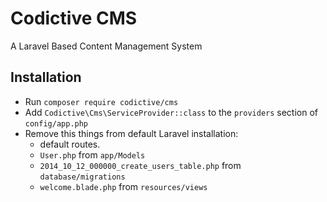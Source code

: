# Codictive CMS

A Laravel Based Content Management System

## Installation

- Run `composer require codictive/cms`
- Add `Codictive\Cms\ServiceProvider::class` to the `providers` section of `config/app.php`
- Remove this things from default Laravel installation:
  - default routes.
  - `User.php` from `app/Models`
  - `2014_10_12_000000_create_users_table.php` from `database/migrations`
  - `welcome.blade.php` from `resources/views`
